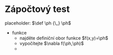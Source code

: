# Zápočtový test

placeholder: $\def \ph {\_} \ph$

- funkce
	- najděte definiční obor funkce $f(x,y)=\ph$
	- vypočítejte $\nabla f(\ph,\ph)$
	- 